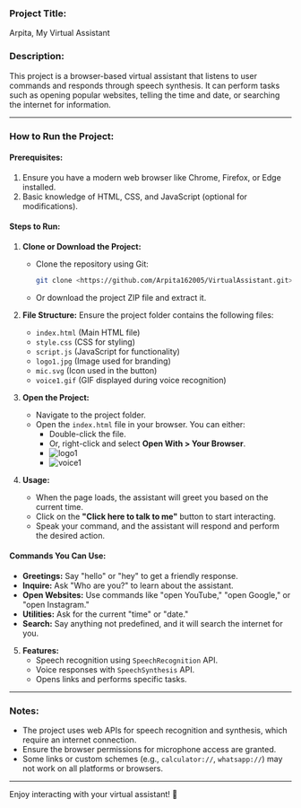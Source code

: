 

### **Project Title:**  
Arpita, My Virtual Assistant  

### **Description:**  
This project is a browser-based virtual assistant that listens to user commands and responds through speech synthesis. It can perform tasks such as opening popular websites, telling the time and date, or searching the internet for information.  

---

### **How to Run the Project:**

#### **Prerequisites:**
1. Ensure you have a modern web browser like Chrome, Firefox, or Edge installed.
2. Basic knowledge of HTML, CSS, and JavaScript (optional for modifications).

#### **Steps to Run:**

1. **Clone or Download the Project:**
   - Clone the repository using Git:
     ```bash
     git clone <https://github.com/Arpita162005/VirtualAssistant.git>
     ```
   - Or download the project ZIP file and extract it.

2. **File Structure:**
   Ensure the project folder contains the following files:
   - `index.html` (Main HTML file)
   - `style.css` (CSS for styling)
   - `script.js` (JavaScript for functionality)
   - `logo1.jpg` (Image used for branding)
   - `mic.svg` (Icon used in the button)
   - `voice1.gif` (GIF displayed during voice recognition)

3. **Open the Project:**
   - Navigate to the project folder.
   - Open the `index.html` file in your browser. You can either:
     - Double-click the file.
     - Or, right-click and select **Open With > Your Browser**.
     - ![logo1](https://github.com/user-attachments/assets/f39e480c-2665-4db1-aa9b-11eceed7d8bb)
     - ![voice1](https://github.com/user-attachments/assets/cd850963-6e4b-46db-a2a2-d315b124c50a)


4. **Usage:**
   - When the page loads, the assistant will greet you based on the current time.
   - Click on the **"Click here to talk to me"** button to start interacting.
   - Speak your command, and the assistant will respond and perform the desired action.

#### **Commands You Can Use:**
- **Greetings:** Say "hello" or "hey" to get a friendly response.
- **Inquire:** Ask "Who are you?" to learn about the assistant.
- **Open Websites:** Use commands like "open YouTube," "open Google," or "open Instagram."
- **Utilities:** Ask for the current "time" or "date."
- **Search:** Say anything not predefined, and it will search the internet for you.

5. **Features:**
   - Speech recognition using `SpeechRecognition` API.
   - Voice responses with `SpeechSynthesis` API.
   - Opens links and performs specific tasks.

---

### **Notes:**
- The project uses web APIs for speech recognition and synthesis, which require an internet connection.
- Ensure the browser permissions for microphone access are granted.
- Some links or custom schemes (e.g., `calculator://`, `whatsapp://`) may not work on all platforms or browsers.

---

Enjoy interacting with your virtual assistant! 🎤
